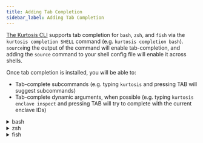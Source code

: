 ```yaml
---
title: Adding Tab Completion
sidebar_label: Adding Tab Completion
---
```


<!-- NOTE TO KURTOSIS DEVS: 

This page was generated by referencing the kubectl docs:
* https://kubernetes.io/docs/tasks/tools/included/optional-kubectl-configs-bash-linux/
* https://kubernetes.io/docs/tasks/tools/included/optional-kubectl-configs-bash-mac/
* https://kubernetes.io/docs/tasks/tools/included/optional-kubectl-configs-zsh/
* https://kubernetes.io/docs/tasks/tools/included/optional-kubectl-configs-fish/

-->

[The Kurtosis CLI](/cli) supports tab completion for `bash`, `zsh`, and `fish` via the `kurtosis completion SHELL` command (e.g. `kurtosis completion bash`). `source`ing the output of the command will enable tab-completion, and adding the `source` command to your shell config file will enable it across shells. 

Once tab completion is installed, you will be able to:

- Tab-complete subcommands (e.g. typing `kurtosis` and pressing TAB will suggest subcommands)
- Tab-complete dynamic arguments, when possible (e.g. typing `kurtosis enclave inspect` and pressing TAB will try to complete with the current enclave IDs)

<details>
<summary>bash</summary>

1. Ensure you have Bash version >= 4.1
    1. Print your Bash version:
        ```bash
        echo $BASH_VERSION
        ```
    1. If your Bash version is less than 4.1, upgrade it:
        * On Mac, upgrade Mac via Homebrew:
            ```bash
            brew install bash
            ```
        * On Linux, [upgrade it via the package manager for your distro](https://www.configserverfirewall.com/linux-tutorials/update-bash-linux/)
1. Check if you have [bash-completion](https://github.com/scop/bash-completion) installed:
    ```bash
    type _init_completion
    ```
1. If you get an error like `-bash: type: _init_completion: not found`, install Bash completion:
    * On Mac:
        1. Install the completion library:
            ```bash
            brew install bash-completion@2
            ```
        1. Add the following to your `~/.bash_profile`:
            ```bash
            export BASH_COMPLETION_COMPAT_DIR="/usr/local/etc/bash_completion.d"
            [[ -r "/usr/local/etc/profile.d/bash_completion.sh" ]] && . "/usr/local/etc/profile.d/bash_completion.sh"
            ```
        1. Reload your shell
        1. Verify that you now have the completion installed:
            ```bash
            type _init_completion
            ```
    * On Linux, install it using the package manager for your distro using [these installation instructions](https://github.com/scop/bash-completion#installation)
1. Source the output of `kurtosis completion bash` in your Bash config file:
    * On Mac, add the following to your `~/.bash_profile` file:
        ```bash
        # Add Kurtosis tab-completion
        source <(kurtosis completion bash)
        ```
    * On Linux, add the following to your `~/.bashrc` file:
        ```bash
        # Add Kurtosis tab-completion
        source <(kurtosis completion bash)
        ```
1. If you have an alias set up for Kurtosis, add completion for that as well (we'll assume the alias `kt` in the examples below):
    * On Mac, add the following to your `~/.bash_profile` file:
        ```bash
        # Add tab-completion to Kurtosis alias
        complete -F __start_kurtosis kt
        ```
    * On Linux, add the following to your `~/.bashrc` file:
        ```bash
        # Add tab-completion to Kurtosis alias
        complete -F __start_kurtosis kt
        ```
1. Reload your shell

</details>

<details>
<summary>zsh</summary>

1. Add the following to your `~/.zshrc` file:
    ```zsh
    # Add Kurtosis tab-completion
    source <(kurtosis completion zsh)
    ```
1. If you have an alias set up for Kurtosis, add the following to your `~/.zshrc` file (we'll assume the alias `kt` in this example):
    ```zsh
    # Add tab-completion to Kurtosis alias
    compdef __start_kurtosis kt
    ```
1. Reload your shell
1. If you get an error like `complete:13: command not found: compdef`, add the following to the top of your `~/.zshrc` and reload your shell again:
    ```zsh
    autoload -Uz compinit
    compinit
    ```

</details>

<details>
<summary>fish</summary>

1. Add the following to your `~/.config/fish/config.fish` file:
    ```fish
    # Add Kurtosis tab-completion
    kurtosis completion fish | source
    ```
1. Reload your shell

</details>
